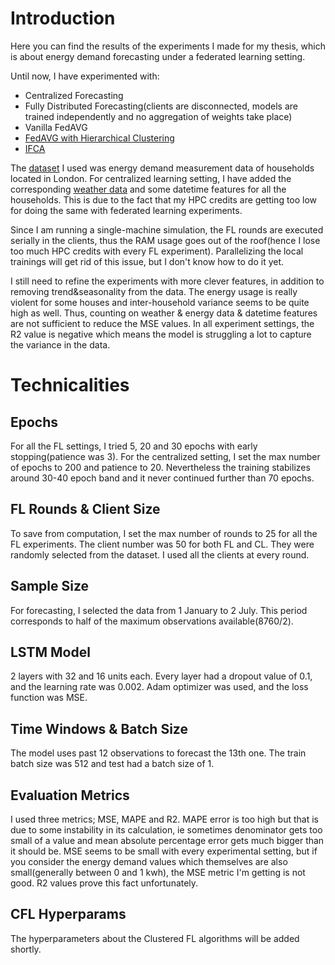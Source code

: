 # Introduction
Here you can find the results of the experiments I made for my thesis, which is about energy demand forecasting under a federated learning setting.

Until now, I have experimented with:

  - Centralized Forecasting
  - Fully Distributed Forecasting(clients are disconnected, models are trained independently and no aggregation of weights take place)
  - Vanilla FedAVG
  - [FedAVG with Hierarchical Clustering](https://arxiv.org/abs/2004.11791)
  - [IFCA](https://arxiv.org/abs/2006.04088)


The [dataset](https://data.london.gov.uk/dataset/smartmeter-energy-use-data-in-london-households) I used was energy demand measurement data of households located in London. For centralized learning setting, I have added the corresponding [weather data](https://www.kaggle.com/datasets/jeanmidev/smart-meters-in-london?select=weather_hourly_darksky.csv) and some datetime features for all the households. This is due to the fact that my HPC credits are getting too low for doing the same with federated learning experiments. 

Since I am running a single-machine simulation, the FL rounds are executed serially in the clients, thus the RAM usage goes out of the roof(hence I lose too much HPC credits with every FL experiment). Parallelizing the local trainings will get rid of this issue, but I don't know how to do it yet.

I still need to refine the experiments with more clever features, in addition to removing trend&seasonality from the data. The energy usage is really violent for some houses and inter-household variance seems to be quite high as well. Thus, counting on weather & energy data & datetime features are not sufficient to reduce the MSE values. In all experiment settings, the R2 value is negative which means the model is struggling a lot to capture the variance in the data.

# Technicalities

## Epochs
For all the FL settings, I tried 5, 20 and 30 epochs with early stopping(patience was 3). 
For the centralized setting, I set the max number of epochs to 200 and patience to 20. Nevertheless the training stabilizes around 30-40 epoch band and it never continued further than 70 epochs.

## FL Rounds & Client Size
To save from computation, I set the max number of rounds to 25 for all the FL experiments. The client number was 50 for both FL and CL. They were randomly selected from the dataset. I used all the clients at every round.

## Sample Size
For forecasting, I selected the data from 1 January to 2 July. This period corresponds to half of the maximum observations available(8760/2).

## LSTM Model
2 layers with 32 and 16 units each. Every layer had a dropout value of 0.1, and the learning rate was 0.002. Adam optimizer was used, and the loss function was MSE.

## Time Windows & Batch Size
The model uses past 12 observations to forecast the 13th one. The train batch size was 512 and test had a batch size of 1.

## Evaluation Metrics
I used three metrics; MSE, MAPE and R2. MAPE error is too high but that is due to some instability in its calculation, ie sometimes denominator gets too small of a value and mean absolute percentage error gets much bigger than it should be. MSE seems to be small with every experimental setting, but if you consider the energy demand values which themselves are also small(generally between 0 and 1 kwh), the MSE metric I'm getting is not good. R2 values prove this fact unfortunately.

## CFL Hyperparams
The hyperparameters about the Clustered FL algorithms will be added shortly. 

